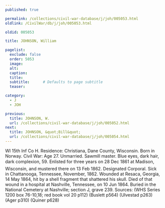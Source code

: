 ```yaml
---
published: true

permalink: /collections/civil-war-database/j/joh/005053.html
oldlink: /CivilWar/db/j/joh/005053.html

oldid: 005053

title: JOHNSON, William

pagelist:
  exclude: false
  order: 5053
  image: 
  alt:
  caption:
  title:
  subtitle:      # Defaults to page subtitle
  teaser:

category: 
  - J 
  - JOH

previous:
  title: JOHNSON, W.
  url: /collections/civil-war-database/j/joh/005052.html  
next:
  title: JOHNSON, &quot;Bill&quot;
  url: /collections/civil-war-database/j/joh/005054.html   
---
```

WI 15th Inf Co H. Residence: Christiana, Dane County, Wisconsin. Born in Norway. Civil War: Age 27. Unmarried. Sawmill master. Blue eyes, dark hair, dark complexion, 5&#146;9&#148;. Enlisted for three years on 28 Dec 1861 at Madison, Wisconsin, and mustered there on 13 Feb 1862. Designated Corporal. Sick in Chattanooga, Tennessee, November, 1862. Wounded at Resaca, Georgia, 14 May 1864, hit by a shell fragment that shattered his skull. Died of that wound in a hospital at Nashville, Tennessee, on 10 Jun 1864. Buried in the National Cemetery at Nashville; section J, grave 239. Sources: (WHS Series 1200 box 76-10,18; red book vol 20 p112) (Buslett p564) (Ulvestad p263) (Ager p310) (Quiner p628)